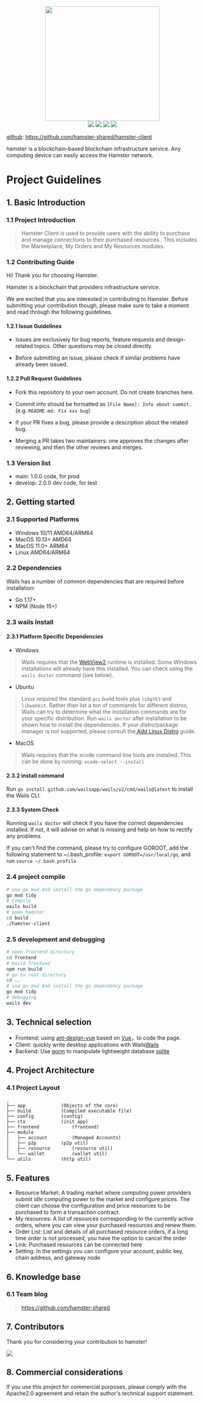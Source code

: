 <div align=center>
<img src="./doc/logo-300.png" width=300" height="300" />
</div>
<div align=center>
<img src="https://img.shields.io/badge/golang-1.17-blue"/>
<img src="https://img.shields.io/badge/wails/v2-Beat3.0.0-lightBlue"/>
<img src="https://img.shields.io/badge/ant--design--vue-2.2.8-brightgreen"/>
<img src="https://img.shields.io/badge/go--libp2p-1.5.2-red"/>
</div>




[github](https://github.com/hamster-shared/hamster-provider): https://github.com/hamster-shared/hamster-client

hamster is a blockchain-based blockchain infrastructure service. Any computing device can easily access the Hamster network.

# Project Guidelines

## 1. Basic Introduction

### 1.1 Project Introduction

> Hamster Client is used to provide users with the ability to purchase and manage connections to their purchased resources . This includes the Marketplace, My Orders and My Resources modules.

### 1.2 Contributing Guide

Hi! Thank you for choosing Hamster.

Hamster is a blockchain that providers infrastructure service.

We are excited that you are interested in contributing to Hamster. Before submitting your contribution though, please make sure to take a moment and read through the following guidelines.

#### 1.2.1 Issue Guidelines

- Issues are exclusively for bug reports, feature requests and design-related topics. Other questions may be closed directly.

- Before submitting an issue, please check if similar problems have already been issued.

#### 1.2.2 Pull Request Guidelines

- Fork this repository to your own account. Do not create branches here.

- Commit info should be formatted as `[File Name]: Info about commit.` (e.g. `README.md: Fix xxx bug`)

- If your PR fixes a bug, please provide a description about the related bug.

- Merging a PR takes two maintainers: one approves the changes after reviewing, and then the other reviews and merges.

### 1.3 Version list

- main: 1.0.0 code, for prod
- develop: 2.0.0 dev code, for test

## 2. Getting started

### 2.1 Supported Platforms

- Windows 10/11 AMD64/ARM64
- MacOS 10.13+ AMD64
- MacOS 11.0+ ARM64
- Linux AMD64/ARM64

### 2.2 Dependencies

Wails has a number of common dependencies that are required before installation:

- Go 1.17+
- NPM (Node 15+)

### 2.3 wails Install

#### 2.3.1 Platform Specific Dependencies

- Windows

> Wails requires that the [WebView2](https://developer.microsoft.com/en-us/microsoft-edge/webview2/) runtime is installed. Some Windows installations will already have this installed. You can check using the `wails doctor` command (see below).

- Ubuntu

> Linux required the standard `gcc` build tools plus `libgtk3` and `libwebkit`. Rather than list a ton of commands for different distros, Wails can try to determine what the installation commands are for your specific distribution. Run `wails doctor` after installation to be shown how to install the dependencies. If your distro/package manager is not supported, please consult the[ Add Linux Distro](https://wails.io/docs/guides/linux-distro-support) guide.

- MacOS

> Wails requires that the xcode command line tools are installed. This can be done by running:
> `xcode-select --install`

#### 2.3.2 install command

Run `go install github.com/wailsapp/wails/v2/cmd/wails@latest` to install the Wails CLI.

#### 2.3.3 System Check

Running `wails doctor` will check if you have the correct dependencies installed. If not, it will advise on what is missing and help on how to rectify any problems.

If you can't find the command, please try to configure GOROOT, add the following statement to ~/.bash_profile: `export GOROOT=/usr/local/go`, and run `source ~/.bash_profile`

### 2.4 project compile

```bash
# use go mod And install the go dependency package
go mod tidy
# Compile
wails build
# open hamster
cd build
./hamster-client
```

### 2.5 development and debugging

```bash
# open frontend directory
cd frontend
# build frontend
npm run build
# go to root directory
cd ..
# use go mod And install the go dependency package
go mod tidy
# debugging 
wails dev
```



## 3. Technical selection

- Frontend: using [ant-design-vue](https://www.antdv.com/docs/vue/introduce/) based on [Vue](https://vuejs.org)，to code the page.
- Client: quickly write desktop applications with Wails[Wails](https://wails.io/docs/introduction)
- Backend: Use [gorm](https://gorm.io/docs/) to manipulate lightweight database [sqlite](https://www.sqlite.org/index.html)

## 4. Project Architecture

### 4.1 Project Layout

```
.
├── app				(Objects of the core)
├── build			(Compiled executable file)
├── config			(config)
├── ctx				(init app)
├── frontend			(frontend)
├── module
│   ├── account			(Managed Accounts)
│   ├── p2p			(p2p util)
│   ├── resource		(resource util)
│   └── wallet			(wallet util)
└── utils			(http util)
```

## 5. Features

- Resource Market: A trading market where computing power providers submit idle computing power to the market and configure prices. The client can choose the configuration and price resources to be purchased to form a transaction contract.
- My resources: A list of resources corresponding to the currently active orders, where you can view your purchased resources and renew them.
- Order List: List and details of all purchased resource orders, if a long time order is not processed, you have the option to cancel the order
- Link: Purchased resources can be connected here
- Setting: In the settings you can configure your account, public key, chain address, and gateway node

## 6. Knowledge base

### 6.1 Team blog
> https://github.com/hamster-shared

## 7. Contributors

Thank you for considering your contribution to hamster!

<a href="https://github.com/hamster-shared/hamster-client/graphs/contributors">
  <img src="https://contrib.rocks/image?repo=hamster-shared/hamster-client" />
</a>

## 8. Commercial considerations

If you use this project for commercial purposes, please comply with the Apache2.0 agreement and retain the author's technical support statement.